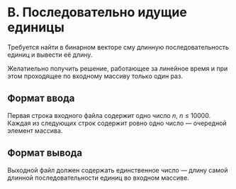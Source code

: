 # B. Последовательно идущие единицы

Требуется найти в бинарном векторе сму длинную последовательность единиц и вывести её длину.

Желатиельно получить решение, работающее за линейное время и при этом проходящее по входному массиву только один раз.


## Формат ввода

Первая строка входного файла содержит одно число _n_, _n_ ≤ 10000. Каждая из следующих строк содержит ровно одно число — очередной элемент массива.

## Формат вывода

Выходной файл должен содержать единственное число — длину самой длинной последовательности единиц во входном массиве.
